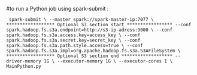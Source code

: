 #to run a Python job using spark-submit :

` 
spark-submit \
  --master spark://spark-master-ip:7077 \
****************** Optional S3 section start *****************
 --conf spark.hadoop.fs.s3a.endpoint=http://s3-ip-adress:9000 \
  --conf spark.hadoop.fs.s3a.access.key=access_key \
  --conf spark.hadoop.fs.s3a.secret.key=secret_key \
  --conf spark.hadoop.fs.s3a.path.style.access=true \
  --conf spark.hadoop.fs.s3a.impl=org.apache.hadoop.fs.s3a.S3AFileSystem \
****************** Optional S3 section end *******************
  --driver-memory 1G \
  --executor-memory 1G \
  --executor-cores 1 \
  MainPython.py 
`

